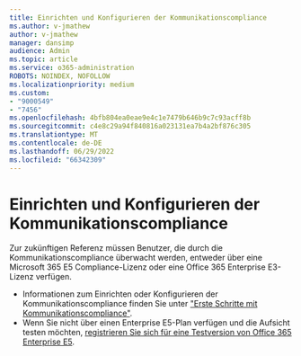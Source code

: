 ```yaml
---
title: Einrichten und Konfigurieren der Kommunikationscompliance
ms.author: v-jmathew
author: v-jmathew
manager: dansimp
audience: Admin
ms.topic: article
ms.service: o365-administration
ROBOTS: NOINDEX, NOFOLLOW
ms.localizationpriority: medium
ms.custom:
- "9000549"
- "7456"
ms.openlocfilehash: 4bfb804ea0eae9e4c1e7479b646b9c7c93acff8b
ms.sourcegitcommit: c4e8c29a94f840816a023131ea7b4a2bf876c305
ms.translationtype: MT
ms.contentlocale: de-DE
ms.lasthandoff: 06/29/2022
ms.locfileid: "66342309"
---
```

# <a name="set-up-and-configure-communication-compliance"></a>Einrichten und Konfigurieren der Kommunikationscompliance

Zur zukünftigen Referenz müssen Benutzer, die durch die Kommunikationscompliance überwacht werden, entweder über eine Microsoft 365 E5 Compliance-Lizenz oder eine Office 365 Enterprise E3-Lizenz verfügen.

* Informationen zum Einrichten oder Konfigurieren der Kommunikationscompliance finden Sie unter ["Erste Schritte mit Kommunikationscompliance"](https://go.microsoft.com/fwlink/?linkid=2111549).
* Wenn Sie nicht über einen Enterprise E5-Plan verfügen und die Aufsicht testen möchten, [registrieren Sie sich für eine Testversion von Office 365 Enterprise E5](https://go.microsoft.com/fwlink/p/?LinkID=698279).
